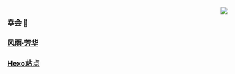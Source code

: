 <img align="right" src="https://github-readme-stats.vercel.app/api?username=youthriverside&show_icons=true&icon_color=CE1D2D&text_color=718096&bg_color=ffffff&hide_title=true" />

### 幸会 👋
### [风雨·芳华](https://beta.liuboyuan.fun)
### [Hexo站点](https://liuboyuan.fun)



